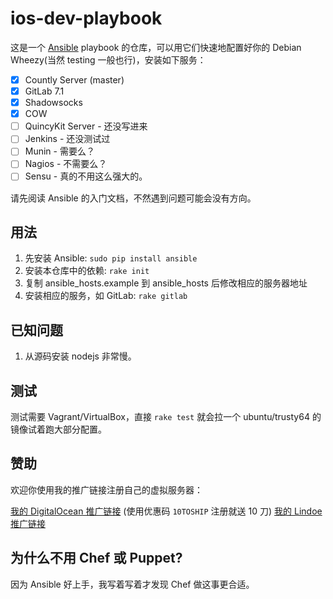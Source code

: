 # ios-dev-playbook

这是一个 [Ansible](http://www.ansible.com) playbook 的仓库，可以用它们快速地配置好你的 Debian Wheezy(当然 testing 一般也行)，安装如下服务：

- [x] Countly Server (master)
- [x] GitLab 7.1
- [x] Shadowsocks
- [x] COW
- [ ] QuincyKit Server - 还没写进来
- [ ] Jenkins - 还没测试过
- [ ] Munin - 需要么？
- [ ] Nagios - 不需要么？
- [ ] Sensu - 真的不用这么强大的。

请先阅读 Ansible 的入门文档，不然遇到问题可能会没有方向。

## 用法

1. 先安装 Ansible: ```sudo pip install ansible```
2. 安装本仓库中的依赖: ```rake init```
3. 复制 ansible_hosts.example 到 ansible_hosts 后修改相应的服务器地址
4. 安装相应的服务，如 GitLab: ```rake gitlab```

## 已知问题

1. 从源码安装 nodejs 非常慢。

## 测试

测试需要 Vagrant/VirtualBox，直接 ```rake test``` 就会拉一个 ubuntu/trusty64 的镜像试着跑大部分配置。

## 赞助

欢迎你使用我的推广链接注册自己的虚拟服务器：

[我的 DigitalOcean 推广链接](https://www.digitalocean.com/?refcode=3eb5cf371fc9) (使用优惠码 ```10TOSHIP``` 注册就送 10 刀)
[我的 Lindoe 推广链接](http://www.linode.com/?r=9f144941e797d495a10c2841c3137ce1acde5f15)

## 为什么不用 Chef 或 Puppet?

因为 Ansible 好上手，我写着写着才发现 Chef 做这事更合适。